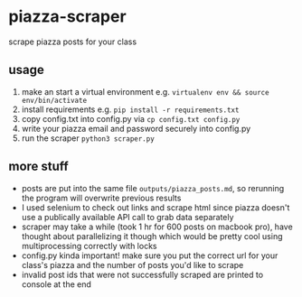 # piazza-scraper
scrape piazza posts for your class

## usage
1. make an start a virtual environment e.g. ```virtualenv env && source env/bin/activate```
2. install requirements e.g. ```pip install -r requirements.txt```
3. copy config.txt into config.py via ```cp config.txt config.py```
4. write your piazza email and password securely into config.py
5. run the scraper ```python3 scraper.py```

## more stuff
- posts are put into the same file ```outputs/piazza_posts.md```, so rerunning the program will overwrite previous results
- I used selenium to check out links and scrape html since piazza doesn't use a publically available API call to grab data separately
- scraper may take a while (took 1 hr for 600 posts on macbook pro), have thought about parallelizing it though which would be pretty cool using multiprocessing correctly with locks
- config.py kinda important! make sure you put the correct url for your class's piazza and the number of posts you'd like to scrape
- invalid post ids that were not successfully scraped are printed to console at the end
